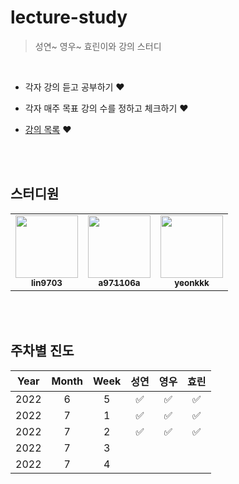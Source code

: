 # lecture-study
> 성연~ 영우~ 효린이와 강의 스터디  

<br>

* 각자 강의 듣고 공부하기 ❤️  

* 각자 매주 목표 강의 수를 정하고 체크하기 ❤️

* [강의 목록](https://github.com/YoungPaGirls/lecture-study/tree/main/lecture) ❤️


<br><br>

## 스터디원

  
<table>
  <tr>
     <td align="center"><a href="https://github.com/lin9703"><img src="https://avatars.githubusercontent.com/u/37198145?v=4?s=100" width="100px;" alt=""/><br /><sub><b>lin9703</b></sub></a><br /></td>
    <td align="center"><a href="https://github.com/a971106a"><img src="https://avatars.githubusercontent.com/u/47649108?v=4?s=100" width="100px;" alt=""/><br /><sub><b>a971106a</b></sub></a><br /></td>
     <td align="center"><a href="https://github.com/yeonkkk"><img src="https://avatars.githubusercontent.com/u/88660886?v=4?v=4?s=100" width="100px;" alt=""/><br /><sub><b>yeonkkk</b></sub></a><br /></td>
</tr>
</table>


<br><br>

## 주차별 진도 
Year| Month |Week|성연|영우|효린|
|:---:|:---:|:---:|:---:|:---:|:---:|
|2022|6|5| ✅ | ✅ | ✅ |
|2022|7|1| ✅ | ✅ | ✅ |
|2022|7|2| ✅ | ✅ | ✅ |
|2022|7|3| | | |
|2022|7|4| | | |

